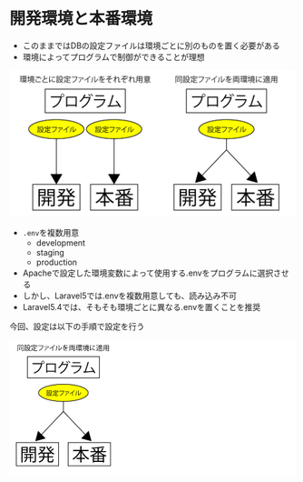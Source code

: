 # 開発環境と本番環境

* このままではDBの設定ファイルは環境ごとに別のものを置く必要がある
* 環境によってプログラムで制御ができることが理想

![env00](image/env00.png)

* `.env`を複数用意
    * development
    * staging
    * production
* Apacheで設定した環境変数によって使用する.envをプログラムに選択させる
* しかし、Laravel5では.envを複数用意しても、読み込み不可
* Laravel5.4では、そもそも環境ごとに異なる.envを置くことを推奨

今回、設定は以下の手順で設定を行う

![env03](image/env03.gif)
